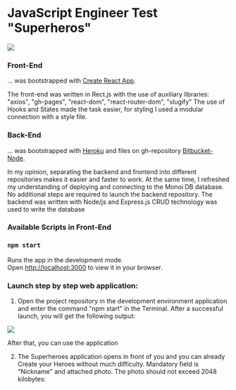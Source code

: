 # JavaScript Engineer Test "Superheros"
 
![](public/1.JPG)

### Front-End 
... was bootstrapped with [Create React App](https://github.com/facebook/create-react-app). 

The front-end was written in Rect.js with the use of auxiliary libraries:
"axios", "gh-pages", "react-dom", "react-router-dom", "slugify"
The use of Hooks and States made the task easier, for styling I used a modular connection with a style file.

### Back-End
... was bootstrapped with [Heroku](https://id.heroku.com/login) and files on gh-repository [Bitbucket-Node](https://github.com/Mishka31/bitbucket-node.git).

In my opinion, separating the backend and frontend into different repositories makes it easier and faster to work. At the same time, I refreshed my understanding of deploying and connecting to the Monoi DB database. No additional steps are required to launch the backend repository. The backend was written with Node/js and Express.js
CRUD technology was used to write the database

### Available Scripts in Front-End

### `npm start`
Runs the app in the development mode.\
Open [http://localhost:3000](http://localhost:3000) to view it in your browser.

### Launch step by step web application:

1. Open the project repository in the development environment application and enter the command "npm start" in the Terminal. After a successful launch, you will get the following output:

![](public/2.JPG)

After that, you can use the application

2. The Superheroes application opens in front of you and you can already Create your Heroes without much difficulty.
Mandatory field is "Nickname" and attached photo. The photo should not exceed 2048 kilobytes:
<!-- 
![](public/3.JPG) -->


